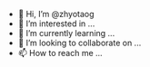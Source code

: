 - 👋 Hi, I’m @zhyotaog
- 👀 I’m interested in ...
- 🌱 I’m currently learning ...
- 💞️ I’m looking to collaborate on ...
- 📫 How to reach me ...

<!---
zhyotaog/zhyotaog is a ✨ special ✨ repository because its `README.md` (this file) appears on your GitHub profile.
You can click the Preview link to take a look at your changes.
--->

